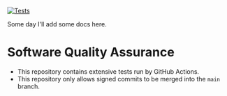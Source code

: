[![Tests](https://github.com/dingraha/KinematicCoordinateTransformations/actions/workflows/test.yaml/badge.svg)](https://github.com/dingraha/KinematicCoordinateTransformations/actions/workflows/test.yaml)

Some day I'll add some docs here.

# Software Quality Assurance
* This repository contains extensive tests run by GitHub Actions.
* This repository only allows signed commits to be merged into the `main` branch.
